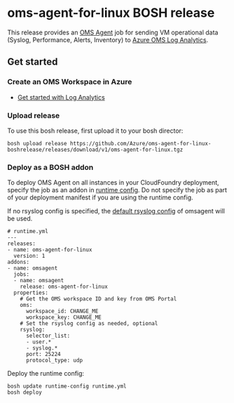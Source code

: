 # oms-agent-for-linux BOSH release

This release provides an [OMS Agent](https://github.com/Microsoft/OMS-Agent-for-Linux) job for sending VM operational data (Syslog, Performance, Alerts, Inventory) to [Azure OMS Log Analytics](https://docs.microsoft.com/en-us/azure/log-analytics/log-analytics-overview).

## Get started

### Create an OMS Workspace in Azure

* [Get started with Log Analytics](https://docs.microsoft.com/en-us/azure/log-analytics/log-analytics-get-started)

### Upload release

To use this bosh release, first upload it to your bosh director:
```
bosh upload release https://github.com/Azure/oms-agent-for-linux-boshrelease/releases/download/v1/oms-agent-for-linux.tgz
```

### Deploy as a BOSH addon

To deploy OMS Agent on all instances in your CloudFoundry deployment, specify the job as an addon in [runtime config](https://bosh.io/docs/runtime-config.html). Do not specify the job as part of your deployment manifest if you are using the runtime config.

If no rsyslog config is specified, the [default rsyslog config](https://github.com/Microsoft/OMS-Agent-for-Linux/blob/master/installer/conf/rsyslog.conf) of omsagent will be used.
```
# runtime.yml
---
releases:
- name: oms-agent-for-linux
  version: 1
addons:
- name: omsagent
  jobs:
  - name: omsagent
    release: oms-agent-for-linux
  properties:
    # Get the OMS workspace ID and key from OMS Portal
    oms:
      workspace_id: CHANGE_ME
      workspace_key: CHANGE_ME
    # Set the rsyslog config as needed, optional
    rsyslog:
      selector_list:
      - user.*      
      - syslog.*
      port: 25224
      protocol_type: udp
```

Deploy the runtime config:
```
bosh update runtime-config runtime.yml
bosh deploy
```
